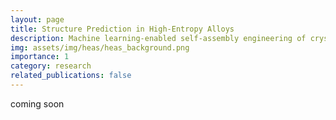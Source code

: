 ```yaml
---
layout: page
title: Structure Prediction in High-Entropy Alloys 
description: Machine learning-enabled self-assembly engineering of crystalline high-entropy alloys through polydispersity
img: assets/img/heas/heas_background.png
importance: 1
category: research
related_publications: false
---
```


coming soon
